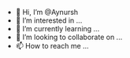 - 👋 Hi, I’m @Aynursh
- 👀 I’m interested in ...
- 🌱 I’m currently learning ...
- 💞️ I’m looking to collaborate on ...
- 📫 How to reach me ...

<!---
Aynursh/Aynursh is a ✨ special ✨ repository because its `README.md` (this file) appears on your GitHub profile.
You can click the Preview link to take a look at your changes.
--->
